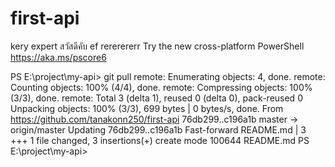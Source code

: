 # first-api
kery expert
สวัสดีคับ
ef
rererererr
Try the new cross-platform PowerShell https://aka.ms/pscore6

PS E:\project\my-api> git pull
remote: Enumerating objects: 4, done.
remote: Counting objects: 100% (4/4), done.
remote: Compressing objects: 100% (3/3), done.
remote: Total 3 (delta 1), reused 0 (delta 0), pack-reused 0
Unpacking objects: 100% (3/3), 699 bytes | 0 bytes/s, done.
From https://github.com/tanakonn250/first-api
   76db299..c196a1b  master     -> origin/master
Updating 76db299..c196a1b
Fast-forward
 README.md | 3 +++
 1 file changed, 3 insertions(+)
 create mode 100644 README.md
PS E:\project\my-api>  
